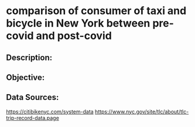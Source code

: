 # comparison of consumer of taxi and bicycle in New York between pre-covid and post-covid

## Description:

## Objective: 

## Data Sources:
https://citibikenyc.com/system-data
https://www.nyc.gov/site/tlc/about/tlc-trip-record-data.page


